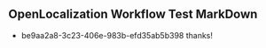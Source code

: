 ## OpenLocalization Workflow Test MarkDown
* be9aa2a8-3c23-406e-983b-efd35ab5b398 thanks!

<!--HONumber=Jul16_HO4-->


